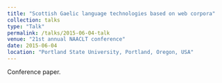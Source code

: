 ```yaml
---
title: "Scottish Gaelic language technologies based on web corpora"
collection: talks
type: "Talk"
permalink: /talks/2015-06-04-talk
venue: "21st annual NAACLT conference"
date: 2015-06-04
location: "Portland State University, Portland, Oregon, USA"
---
```


Conference paper.
